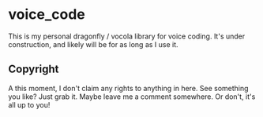 # voice_code
This is my personal dragonfly / vocola library for voice coding. It's under construction, and likely will be for as long as I use it.

## Copyright
A this moment, I don't claim any rights to anything in here. See something you like? Just grab it. Maybe leave me a comment somewhere. Or don't, it's all up to you!

